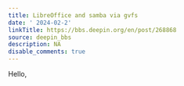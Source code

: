 ```yaml
---
title: LibreOffice and samba via gvfs
date: ' 2024-02-2'
linkTitle: https://bbs.deepin.org/en/post/268868
source: deepin_bbs
description: NA
disable_comments: true
---
```

Hello,
